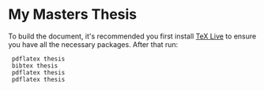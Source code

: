 My Masters Thesis
=================

To build the document, it's recommended you first install [TeX Live](http://www.tug.org/texlive/) to ensure you have all the necessary packages.  After that run:

     pdflatex thesis
     bibtex thesis
     pdflatex thesis
     pdflatex thesis